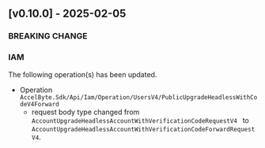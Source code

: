 <a name="v0.10.0"></a>
## [v0.10.0] - 2025-02-05

### BREAKING CHANGE

### IAM

The following operation(s) has been updated.
- Operation `AccelByte.Sdk/Api/Iam/Operation/UsersV4/PublicUpgradeHeadlessWithCodeV4Forward`
    - request body type changed from `AccountUpgradeHeadlessAccountWithVerificationCodeRequestV4 ` to `AccountUpgradeHeadlessAccountWithVerificationCodeForwardRequestV4`.